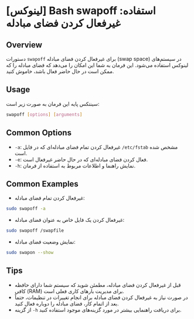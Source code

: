 # [لینوکس] Bash swapoff استفاده: غیرفعال کردن فضای مبادله

## Overview
دستورات `swapoff` برای غیرفعال کردن فضای مبادله (swap space) در سیستم‌های لینوکس استفاده می‌شود. این فرمان به شما این امکان را می‌دهد که فضای مبادله را که ممکن است در حال حاضر فعال باشد، خاموش کنید.

## Usage
سینتکس پایه این فرمان به صورت زیر است:

```bash
swapoff [options] [arguments]
```

## Common Options
- `-a`: غیرفعال کردن تمام فضای مبادله‌ای که در فایل `/etc/fstab` مشخص شده است.
- `-e`: فعال کردن فضای مبادله‌ای که در حال حاضر غیرفعال است.
- `-h`: نمایش راهنما و اطلاعات مربوط به استفاده از فرمان.

## Common Examples
- غیرفعال کردن تمام فضای مبادله:

```bash
sudo swapoff -a
```

- غیرفعال کردن یک فایل خاص به عنوان فضای مبادله:

```bash
sudo swapoff /swapfile
```

- نمایش وضعیت فضای مبادله:

```bash
sudo swapon --show
```

## Tips
- قبل از غیرفعال کردن فضای مبادله، مطمئن شوید که سیستم شما دارای حافظه کافی (RAM) برای مدیریت بارهای کاری فعلی است.
- در صورت نیاز به غیرفعال کردن فضای مبادله برای انجام تغییرات در تنظیمات، حتماً بعد از اتمام کار، فضای مبادله را دوباره فعال کنید.
- از گزینه `-h` برای دریافت راهنمایی بیشتر در مورد گزینه‌های موجود استفاده کنید.